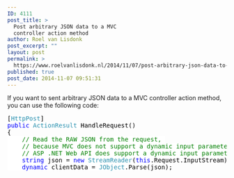 ```yaml
---
ID: 4111
post_title: >
  Post arbitrary JSON data to a MVC
  controller action method
author: Roel van Lisdonk
post_excerpt: ""
layout: post
permalink: >
  https://www.roelvanlisdonk.nl/2014/11/07/post-arbitrary-json-data-to-a-mvc-controller-action-method/
published: true
post_date: 2014-11-07 09:51:31
---
```

<p>If you want to sent arbitrary JSON data to a MVC controller action method, you can use the following code:</p>  <pre class="code"><span style="background: white; color: black">[</span><span style="background: white; color: #2b91af">HttpPost</span><span style="background: white; color: black">]
</span><span style="background: white; color: blue">public </span><span style="background: white; color: #2b91af">ActionResult </span><span style="background: white; color: black">HandleRequest()
{
    </span><span style="background: white; color: green">// Read the RAW JSON from the request, 
    // because MVC does not support a dynamic input parameter or an input parameter of type JObject.
    // ASP .NET Web API does support a dynamic input parameter or an input parameter of type JObject.
    </span><span style="background: white; color: blue">string </span><span style="background: white; color: black">json = </span><span style="background: white; color: blue">new </span><span style="background: white; color: #2b91af">StreamReader</span><span style="background: white; color: black">(</span><span style="background: white; color: blue">this</span><span style="background: white; color: black">.Request.InputStream).ReadToEnd();
    </span><span style="background: white; color: blue">dynamic </span><span style="background: white; color: black">clientData = </span><span style="background: white; color: #2b91af">JObject</span><span style="background: white; color: black">.Parse(json);</span></pre>